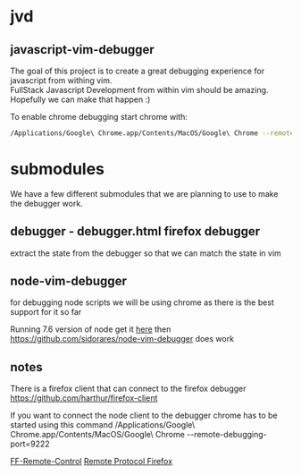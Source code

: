 # jvd
## javascript-vim-debugger 

The goal of this project is to create a great debugging experience for javascript from withing vim.  
FullStack Javascript Development from within vim should be amazing.
Hopefully we can make that happen :)

To enable chrome debugging start chrome with:
```bash
/Applications/Google\ Chrome.app/Contents/MacOS/Google\ Chrome --remote-debugging-port=9222
```

# submodules
We have a few different submodules that we are planning to use to make the debugger work.

## debugger - debugger.html firefox debugger
extract the state from the debugger so that we can match the state in vim

## node-vim-debugger
for debugging node scripts we will be using chrome as there is the best support for it so far

Running 7.6 version of node get it [here](https://nodejs.org/dist/v7.6.0/)
then https://github.com/sidorares/node-vim-debugger does work
## notes

There is a firefox client that can connect to the firefox debugger  https://github.com/harthur/firefox-client
 
 If you want to connect the node client to the debugger chrome has to be started using this command
/Applications/Google\ Chrome.app/Contents/MacOS/Google\ Chrome --remote-debugging-port=9222

[FF-Remote-Control](https://github.com/FF-Remote-Control/FF-Remote-Control)
[Remote Protocol Firefox](https://firefox-source-docs.mozilla.org/remote/index.html#communication)


